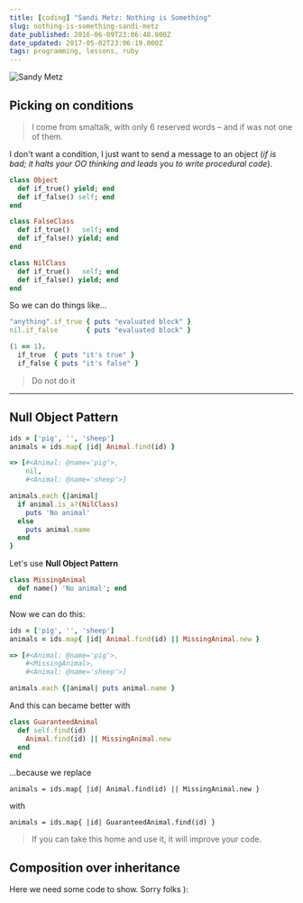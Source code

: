 ```yaml
---
title: [coding] "Sandi Metz: Nothing is Something"
slug: nothing-is-something-sandi-metz
date_published: 2016-06-09T23:06:48.000Z
date_updated: 2017-05-02T23:06:19.000Z
tags: programming, lessons, ruby
---
```


![Sandy Metz](../images/s_metz.jpg)

## Picking on conditions

> I come from smaltalk, with only 6 reserved words – and if was not one of them.

I don't want a condition, I just want to send a message to an object (*if is bad; it halts your OO thinking and leads you to write procedural code*).

```ruby
class Object
  def if_true() yield; end
  def if_false() self; end
end

class FalseClass
  def if_true()   self; end
  def if_false() yield; end
end

class NilClass
  def if_true()   self; end
  def if_false() yield; end
end
```

So we can do things like...

```ruby
"anything".if_true { puts "evaluated block" }
nil.if_false       { puts "evaluated block" }

(1 == 1).
  if_true  { puts "it's true" }
  if_false { puts "it's false" }
```

> Do not do it

---

## Null Object Pattern

```ruby
ids = ['pig', '', 'sheep']
animals = ids.map{ |id| Animal.find(id) }
```

```ruby
=> [#<Animal: @name='pig'>,
    nil,
    #<Animal: @name='sheep'>]
```

```ruby
animals.each {|animal|
  if animal.is_a?(NilClass)
    puts 'No animal'
  else
    puts animal.name
  end
}
```

Let's use __Null Object Pattern__

```ruby
class MissingAnimal
  def name() 'No animal'; end
end
```

Now we can do this:

```ruby
ids = ['pig', '', 'sheep']
animals = ids.map{ |id| Animal.find(id) || MissingAnimal.new }
```

```ruby
=> [#<Animal: @name='pig'>,
    #<MissingAnimal>,
    #<Animal: @name='sheep'>]
```

```ruby
animals.each {|animal| puts animal.name }
```

And this can became better with

```ruby
class GuaranteedAnimal
  def self.find(id)
    Animal.find(id) || MissingAnimal.new
  end
end
```

...because we replace

`animals = ids.map{ |id| Animal.find(id) || MissingAnimal.new }`

with

`animals = ids.map{ |id| GuaranteedAnimal.find(id) }`

> If you can take this home and use it, it will improve your code.


## Composition over inheritance

Here we need some code to show.
Sorry folks ):
